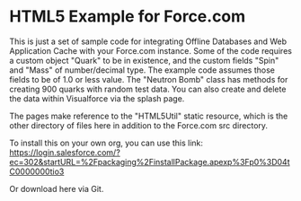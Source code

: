 <H1>HTML5 Example for Force.com</H1>
<P>
This is just a set of sample code for integrating Offline Databases and Web Application Cache with your Force.com instance.  Some of the code requires a custom object "Quark" to be in existence, and the custom fields "Spin" and "Mass" of number/decimal type.  The example code assumes those fields to be of 1.0 or less value.  The "Neutron Bomb" class has methods for creating 900 quarks with random test data.  You can also create and delete the data within Visualforce via the splash page.
</P>
<P>
The pages make reference to the "HTML5Util" static resource, which is the other directory of files here in addition to the Force.com src directory.
</P>
<P>
To install this on your own org, you can use this link:
<BR />
<a href="https://login.salesforce.com/?ec=302&startURL=%2Fpackaging%2FinstallPackage.apexp%3Fp0%3D04tC0000000tio3">https://login.salesforce.com/?ec=302&startURL=%2Fpackaging%2FinstallPackage.apexp%3Fp0%3D04tC0000000tio3</a>
</P>
Or download here via Git.
